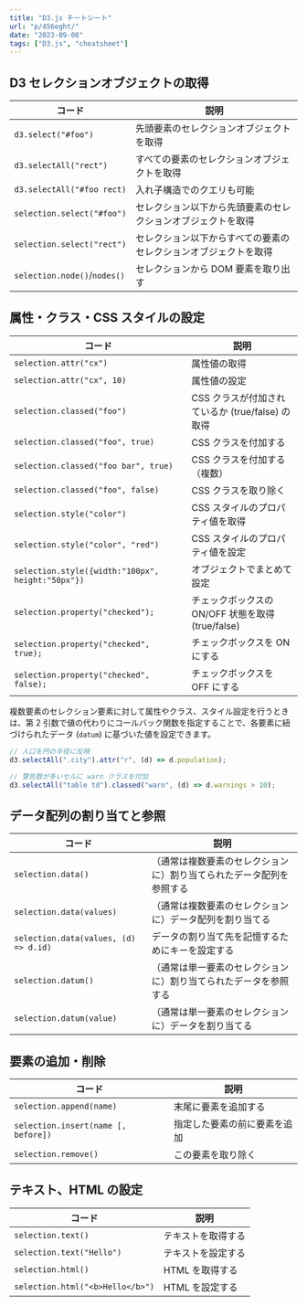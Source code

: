 ```yaml
---
title: "D3.js チートシート"
url: "p/456eght/"
date: "2023-09-08"
tags: ["D3.js", "cheatsheet"]
---
```



D3 セレクションオブジェクトの取得
----

| コード | 説明 |
| ---- | ---- |
| `d3.select("#foo")` | 先頭要素のセレクションオブジェクトを取得 |
| `d3.selectAll("rect")` | すべての要素のセレクションオブジェクトを取得 |
| `d3.selectAll("#foo rect)` | 入れ子構造でのクエリも可能 |
| `selection.select("#foo")` | セレクション以下から先頭要素のセレクションオブジェクトを取得 |
| `selection.select("rect")` | セレクション以下からすべての要素のセレクションオブジェクトを取得 |
| `selection.node()`/`nodes()` | セレクションから DOM 要素を取り出す |


属性・クラス・CSS スタイルの設定
----

| コード | 説明 |
| ---- | ---- |
| `selection.attr("cx")` | 属性値の取得 |
| `selection.attr("cx", 10)` | 属性値の設定 |
| `selection.classed("foo")` | CSS クラスが付加されているか (true/false) の取得 |
| `selection.classed("foo", true)` | CSS クラスを付加する |
| `selection.classed("foo bar", true)` | CSS クラスを付加する（複数） |
| `selection.classed("foo", false)` | CSS クラスを取り除く |
| `selection.style("color")` | CSS スタイルのプロパティ値を取得 |
| `selection.style("color", "red")` | CSS スタイルのプロパティ値を設定 |
| `selection.style({width:"100px", height:"50px"})` | オブジェクトでまとめて設定 |
| `selection.property("checked");` | チェックボックスの ON/OFF 状態を取得 (true/false) |
| `selection.property("checked", true);` | チェックボックスを ON にする |
| `selection.property("checked", false);` | チェックボックスを OFF にする |

複数要素のセレクション要素に対して属性やクラス、スタイル設定を行うときは、第 2 引数で値の代わりにコールバック関数を指定することで、各要素に紐づけられたデータ (`datum`) に基づいた値を設定できます。

```ts
// 人口を円の半径に反映
d3.selectAll(".city").attr("r", (d) => d.population);

// 警告数が多いセルに warn クラスを付加
d3.selectAll("table td").classed("warn", (d) => d.warnings > 10);
```


データ配列の割り当てと参照
----

| コード | 説明 |
| ---- | ---- |
| `selection.data()` | （通常は複数要素のセレクションに）割り当てられたデータ配列を参照する |
| `selection.data(values)` | （通常は複数要素のセレクションに）データ配列を割り当てる |
| `selection.data(values, (d) => d.id)` | データの割り当て先を記憶するためにキーを設定する |
| `selection.datum()` | （通常は単一要素のセレクションに）割り当てられたデータを参照する |
| `selection.datum(value)` | （通常は単一要素のセレクションに）データを割り当てる |


要素の追加・削除
----

| コード | 説明 |
| ---- | ---- |
| `selection.append(name)` | 末尾に要素を追加する |
| `selection.insert(name [, before])` | 指定した要素の前に要素を追加 |
| `selection.remove()` | この要素を取り除く |


テキスト、HTML の設定
----

| コード | 説明 |
| ---- | ---- |
| `selection.text()` | テキストを取得する |
| `selection.text("Hello")` | テキストを設定する |
| `selection.html()` | HTML を取得する |
| `selection.html("<b>Hello</b>")` | HTML を設定する |

